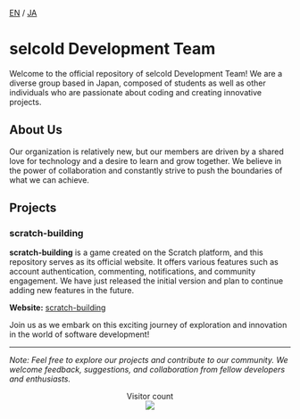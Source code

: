 [EN](https://github.com/selcold/.github/blob/main/profile/README.md) / [JA](https://github.com/selcold/.github/blob/main/profile/README_ja.md)

# selcold Development Team

Welcome to the official repository of selcold Development Team! We are a diverse group based in Japan, composed of students as well as other individuals who are passionate about coding and creating innovative projects.

## About Us
Our organization is relatively new, but our members are driven by a shared love for technology and a desire to learn and grow together. We believe in the power of collaboration and constantly strive to push the boundaries of what we can achieve.

## Projects

### scratch-building
**scratch-building** is a game created on the Scratch platform, and this repository serves as its official website. It offers various features such as account authentication, commenting, notifications, and community engagement. We have just released the initial version and plan to continue adding new features in the future.

**Website:** [scratch-building](https://github.com/selcold/scratch-building)

Join us as we embark on this exciting journey of exploration and innovation in the world of software development!

---
*Note: Feel free to explore our projects and contribute to our community. We welcome feedback, suggestions, and collaboration from fellow developers and enthusiasts.*

<p align="center"> 
  Visitor count<br>
  <img src="https://profile-counter.glitch.me/selcold/count.svg" />
</p>
